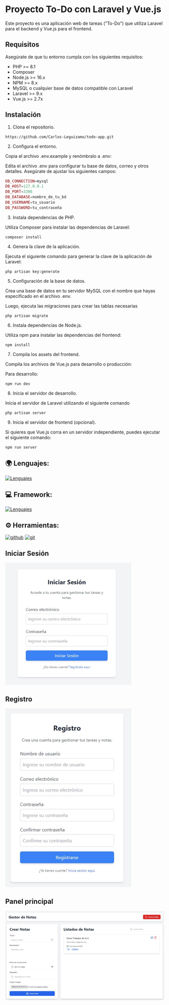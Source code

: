 # Proyecto To-Do con Laravel y Vue.js
Este proyecto es una aplicación web de tareas ("To-Do") que utiliza Laravel para el backend y Vue.js para el frontend.

## Requisitos

Asegúrate de que tu entorno cumpla con los siguientes requisitos:

+ PHP >= 8.1
+ Composer
+ Node.js >= 16.x
+ NPM >= 8.x
+ MySQL o cualquier base de datos compatible con Laravel
+ Laravel >= 9.x
+ Vue.js >= 2.7x

## Instalación

1. Clona el repositorio.

~~~
https://github.com/Carlos-Leguizamo/todo-app.git
~~~

2. Configura el entorno.

Copia el archivo .env.example y renómbralo a .env:

Edita el archivo .env para configurar tu base de datos, correo y otros detalles. Asegúrate de ajustar los siguientes campos:

~~~php
DB_CONNECTION=mysql
DB_HOST=127.0.0.1
DB_PORT=3306
DB_DATABASE=nombre_de_tu_bd
DB_USERNAME=tu_usuario
DB_PASSWORD=tu_contraseña
~~~

3. Instala dependencias de PHP.
   
Utiliza Composer para instalar las dependencias de Laravel:
~~~
composer install
~~~

4. Genera la clave de la aplicación.
   
Ejecuta el siguiente comando para generar la clave de la aplicación de Laravel:
~~~
php artisan key:generate
~~~

5. Configuración de la base de datos.

Crea una base de datos en tu servidor MySQL con el nombre que hayas especificado en el archivo .env.

Luego, ejecuta las migraciones para crear las tablas necesarias

~~~
php artisan migrate
~~~

6. Instala dependencias de Node.js.
   
Utiliza npm para instalar las dependencias del frontend:
~~~
npm install
~~~

7. Compila los assets del frontend.
   
Compila los archivos de Vue.js para desarrollo o producción:

Para desarrollo:

~~~
npm run dev
~~~

8. Inicia el servidor de desarrollo.
   
Inicia el servidor de Laravel utilizando el siguiente comando
~~~
php artisan server
~~~

9. Inicia el servidor de frontend (opcional). 
    
Si quieres que Vue.js corra en un servidor independiente, puedes ejecutar el siguiente comando:

~~~
npm run server
~~~

## :earth_africa: Lenguajes:

[![Lenguajes](https://skillicons.dev/icons?i=php,js,tailwind,mysql)](https://skillicons.dev)

## :computer: Framework:

[![Lenguajes](https://skillicons.dev/icons?i=vue,laravel)](https://skillicons.dev)

## :gear: Herramientas:

[<img alt="github" width="50px" src="https://raw.githubusercontent.com/coderjojo/coderjojo/master/img/github.svg"/>](https://github.com)
[<img alt="git" width="50px" src="https://iconape.com/wp-content/png_logo_vector/git-icon.png"/>](https://git-scm.com/)



## Iniciar Sesión

[<img alt="login" width="400px" src="img/login.jpg"/>]()

## Registro

[<img alt="register" width="400px" src="img/register.jpg"/>]()

## Panel principal

![Panel principal](img/to-do.jpg "Panel principal")